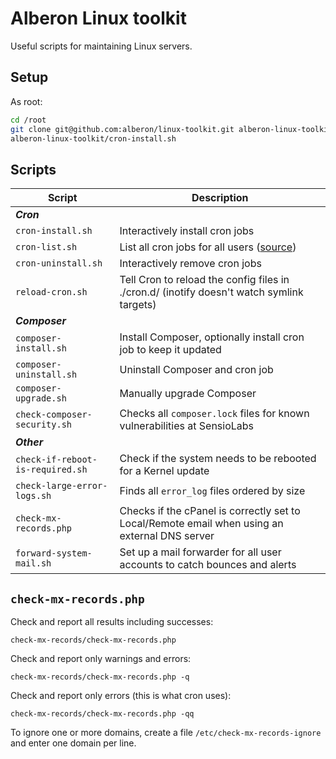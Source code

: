 # Alberon Linux toolkit

Useful scripts for maintaining Linux servers.

## Setup

As root:

```bash
cd /root
git clone git@github.com:alberon/linux-toolkit.git alberon-linux-toolkit
alberon-linux-toolkit/cron-install.sh
```

## Scripts

Script                                  | Description
----------------------------------------|-------------------------------------------------------------------------------------------
***Cron***                              |
`cron-install.sh`                       | Interactively install cron jobs
`cron-list.sh`                          | List all cron jobs for all users ([source](http://stackoverflow.com/a/137173))
`cron-uninstall.sh`                     | Interactively remove cron jobs
`reload-cron.sh`                        | Tell Cron to reload the config files in ./cron.d/ (inotify doesn't watch symlink targets)
***Composer***                          |
`composer-install.sh`                   | Install Composer, optionally install cron job to keep it updated
`composer-uninstall.sh`                 | Uninstall Composer and cron job
`composer-upgrade.sh`                   | Manually upgrade Composer
`check-composer-security.sh`            | Checks all `composer.lock` files for known vulnerabilities at SensioLabs
***Other***                             |
`check-if-reboot-is-required.sh`        | Check if the system needs to be rebooted for a Kernel update
`check-large-error-logs.sh`             | Finds all `error_log` files ordered by size
`check-mx-records.php`                  | Checks if the cPanel is correctly set to Local/Remote email when using an external DNS server
`forward-system-mail.sh`                | Set up a mail forwarder for all user accounts to catch bounces and alerts

## `check-mx-records.php`

Check and report all results including successes:

```
check-mx-records/check-mx-records.php
```

Check and report only warnings and errors:

```
check-mx-records/check-mx-records.php -q
```

Check and report only errors (this is what cron uses):

```
check-mx-records/check-mx-records.php -qq
```

To ignore one or more domains, create a file `/etc/check-mx-records-ignore` and enter one domain per line.
